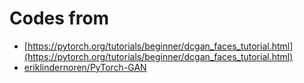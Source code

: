 # Codes from
- [https://pytorch.org/tutorials/beginner/dcgan_faces_tutorial.html](https://pytorch.org/tutorials/beginner/dcgan_faces_tutorial.html)
- [eriklindernoren/PyTorch-GAN](https://github.com/eriklindernoren/PyTorch-GAN)

